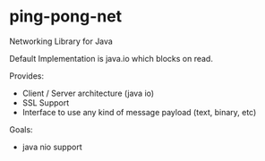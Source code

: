 ping-pong-net
=============

Networking Library for Java

Default Implementation is java.io which blocks on read.


Provides:
- Client / Server architecture (java io)
- SSL Support
- Interface to use any kind of message payload (text, binary, etc)

Goals:
- java nio support

